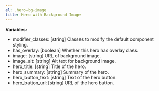 ```yaml
---
el: .hero-bg-image
title: Hero with Background Image
---
```


__Variables:__
* modifier_classes: [string] Classes to modify the default component styling.
* has_overlay: [boolean] Whether this hero has overlay class.
* image: [string] URL of background image.
* image_alt: [string] Alt text for background image.
* hero_title: [string] Title of the hero.
* hero_summary: [string] Summary of the hero.
* hero_button_text: [string] Text of the hero button.
* hero_button_url: [string] URL of the hero button.
